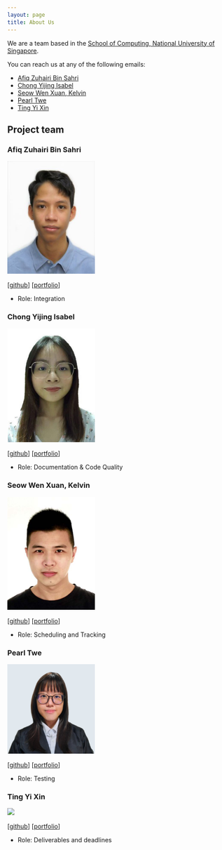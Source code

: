 ```yaml
---
layout: page
title: About Us
---
```


We are a team based in the [School of Computing, National University of Singapore](http://www.comp.nus.edu.sg).

You can reach us at any of the following emails:
* [Afiq Zuhairi Bin Sahri](mailto:afiqzuhairi@gmail.com)
* [Chong Yijing Isabel](mailto:e0775756@u.nus.edu)
* [Seow Wen Xuan, Kelvin](mailto:s.wxk19@gmail.com)
* [Pearl Twe](mailto:e0773656@u.nus.edu.sg)
* [Ting Yi Xin](mailto:yxting1109@gmail.com)


## Project team

### Afiq Zuhairi Bin Sahri

<img src="images/afiqzu.png" width="200px">

[[github](https://github.com/afiqzu)]
[[portfolio](team/afiqzu.md)]

* Role: Integration

### Chong Yijing Isabel

<img src="images/isabelchong.png" width="200px">

[[github](http://github.com/IsabelChong)]
[[portfolio](team/isabelchong.md)]

* Role: Documentation & Code Quality

### Seow Wen Xuan, Kelvin

<img src="images/swxk19.png" width="200px">

[[github](http://github.com/swxk19)]
[[portfolio](team/swxk19.md)]

* Role: Scheduling and Tracking

### Pearl Twe

<img src="images/peaol.png" width="200px">

[[github](http://github.com/peaol)]
[[portfolio](team/peaol.md)]

* Role: Testing

### Ting Yi Xin

<img src="images/tyx021.png" width="200px">

[[github](http://github.com/tyx021)]
[[portfolio](team/tyx021.md)]

* Role: Deliverables and deadlines
